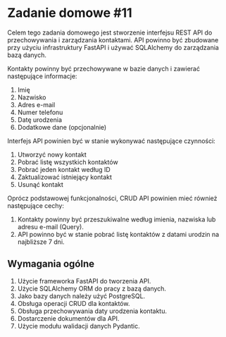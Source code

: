 # Zadanie domowe #11
Celem tego zadania domowego jest stworzenie interfejsu REST API do przechowywania i zarządzania kontaktami. API powinno być zbudowane przy użyciu infrastruktury FastAPI i używać SQLAlchemy do zarządzania bazą danych.

Kontakty powinny być przechowywane w bazie danych i zawierać następujące informacje:

1. Imię
2. Nazwisko
3. Adres e-mail
4. Numer telefonu
5. Datę urodzenia
6. Dodatkowe dane (opcjonalnie)

Interfejs API powinien być w stanie wykonywać następujące czynności:

1. Utworzyć nowy kontakt
2. Pobrać listę wszystkich kontaktów
3. Pobrać jeden kontakt według ID
4. Zaktualizować istniejący kontakt
5. Usunąć kontakt

Oprócz podstawowej funkcjonalności, CRUD API powinien mieć również następujące cechy:

1. Kontakty powinny być przeszukiwalne według imienia, nazwiska lub adresu e-mail (Query).
2. API powinno być w stanie pobrać listę kontaktów z datami urodzin na najbliższe 7 dni.

## Wymagania ogólne
1. Użycie frameworka FastAPI do tworzenia API.
2. Użycie SQLAlchemy ORM do pracy z bazą danych.
3. Jako bazy danych należy użyć PostgreSQL.
4. Obsługa operacji CRUD dla kontaktów.
5. Obsługa przechowywania daty urodzenia kontaktu.
6. Dostarczenie dokumentów dla API.
7. Użycie modułu walidacji danych Pydantic.